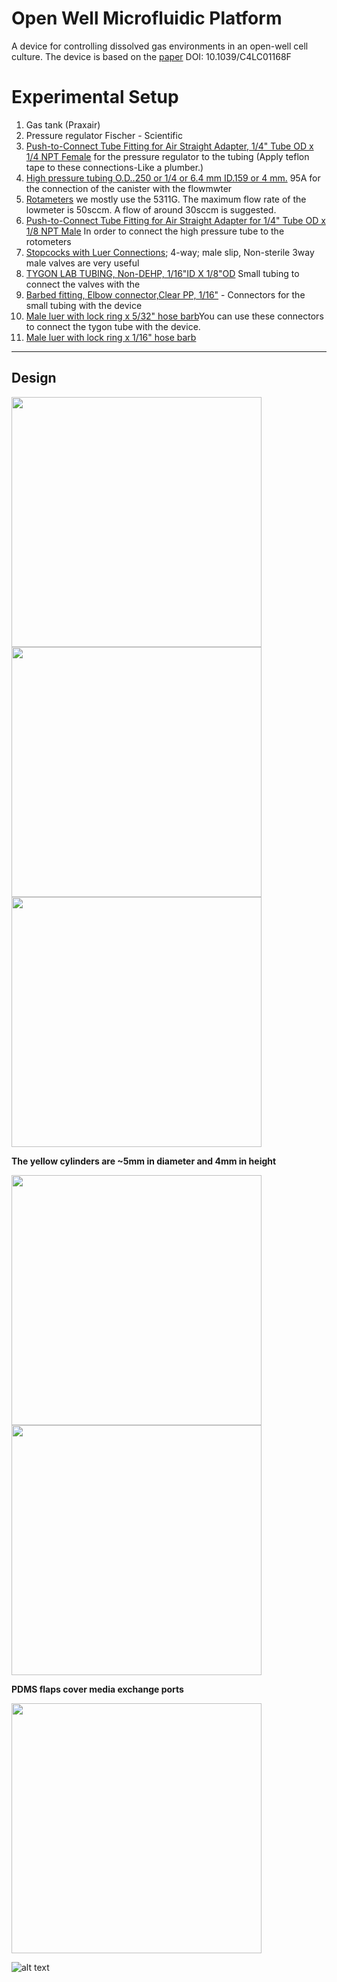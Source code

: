 # Open Well Microfluidic Platform
A device for controlling dissolved gas environments in an open-well cell culture. 
The device is based on the [paper](http://pubs.rsc.org/en/Content/ArticleLanding/2014/LC/c4lc01168f#!divAbstract) DOI: 10.1039/C4LC01168F
# Experimental Setup
01. Gas tank (Praxair) 
02. Pressure regulator Fischer - Scientific
03. [Push-to-Connect Tube Fitting for Air Straight Adapter, 1/4" Tube OD x 1/4 NPT Female](http://www.mcmaster.com/#5779k131/=x9bcop) for the pressure regulator to the tubing
    (Apply teflon tape to these connections-Like a plumber.)
04. [High pressure tubing O.D..250 or 1/4 or 6.4 mm ID.159 or 4 mm.](http://www.mcmaster.com/#5648k25/=x9bcpj)
    95A for the connection of  the canister with the flowmwter
05. [Rotameters](http://www.omega.com/pptst/FL5000.html) we mostly use the 5311G. The maximum flow rate of the lowmeter is 50sccm. A flow of around 30sccm is suggested.
06. [Push-to-Connect Tube Fitting for Air Straight Adapter for 1/4" Tube OD x 1/8 NPT Male](http://www.mcmaster.com/#5779k108/=x9bcp0) 
 In order to connect the high pressure tube to the rotometers
07. [Stopcocks with Luer Connections](http://www.coleparmer.com/Product/Stopcocks_with_Luer_Connections_4_way_male_slip_Non_sterile/EW-30600-03); 4-way; male slip, Non-sterile 3way male valves are very useful
08. [TYGON LAB TUBING, Non-DEHP, 1/16"ID X 1/8"OD](http://www.coleparmer.com/Product/TYGON_LAB_TUBING_Non_DEHP_1_16_ID_X_1_8_OD_50_FT_PACK/EW-07407-71) Small tubing to connect the valves with the 
09. [Barbed fitting, Elbow connector,Clear PP, 1/16"](http://www.coleparmer.com/Product/Barbed_fitting_Elbow_connector_Clear_PP_1_16_25_pk/SC-06365-17?referred_id=5576&ProductID=SC-06365-17) - Connectors for the small tubing with the device
10. [Male luer with lock ring x 5/32" hose barb](http://www.coleparmer.com/Product/Male_luer_with_lock_ring_x_5_32_hose_barb_PP_25_pk/EW-45518-06)You can use these connectors  to connect the tygon tube with the device.
11. [Male luer with lock ring x 1/16" hose barb](http://www.coleparmer.com/Product/Male_luer_with_lock_ring_x_1_16_hose_barb_PC_25_pk/UX-45504-00)


------------------------
Design
------------------------



<img src="open2.JPG" style="width: 400px;"/>

<img src="top-.JPG" style="width: 400px;"/>

<img src="bottom.JPG" style="width: 400px;"/>

**The yellow cylinders are ~5mm in diameter and 4mm in height**

<img src="5.JPG" style="width: 400px;"/>

<img src="pipette.JPG" style="width: 400px;"/>

**PDMS flaps cover media exchange ports**

<img src="close.JPG" style="width: 400px;"/>



![alt text](flexcell6well.jpg "title")






